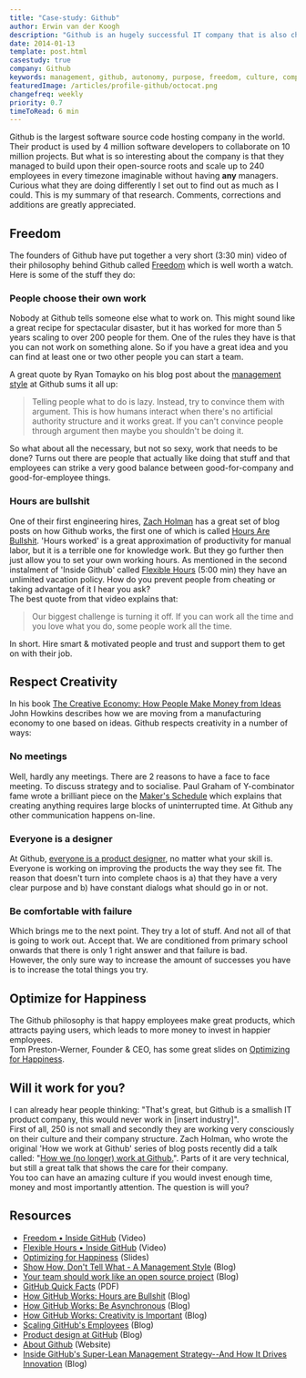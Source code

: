 ```yaml
---
title: "Case-study: Github"
author: Erwin van der Koogh
description: "Github is an hugely successful IT company that is also challenging the way companies should manage their business."
date: 2014-01-13
template: post.html
casestudy: true
company: Github
keywords: management, github, autonomy, purpose, freedom, culture, company profile
featuredImage: /articles/profile-github/octocat.png
changefreq: weekly
priority: 0.7
timeToRead: 6 min
---
```


Github is the largest software source code hosting company in the world. Their product is used by 4 million software developers to collaborate on 10 million projects. But what is so interesting about the company is that they managed to build upon their open-source roots and scale up to 240 employees in every timezone imaginable without having **any** managers.    
Curious what they are doing differently I set out to find out as much as I could. This is my summary of that research.
Comments, corrections and additions are greatly appreciated.

## Freedom

The founders of Github have put together a very short (3:30 min) video of their philosophy behind Github called [Freedom](http://www.youtube.com/watch?v=i-qpexZE8Yc) which is well worth a watch. Here is some of the stuff they do:

### People choose their own work

Nobody at Github tells someone else what to work on. This might sound like a great recipe for spectacular disaster, but it has worked for more than 5 years scaling to over 200 people for them. One of the rules they have is that you can not work on something alone. So if you have a great idea and you can find at least one or two other people you can start a team.  

A great quote by Ryan Tomayko on his blog post about the [management style](http://tomayko.com/writings/management-style) at Github sums it all up:
>Telling people what to do is lazy. Instead, try to convince them with argument. This is how humans interact when there's no artificial authority structure and it works great. If you can't convince people through argument then maybe you shouldn't be doing it.

So what about all the necessary, but not so sexy, work that needs to be done? Turns out there are people that actually like doing that stuff and that employees can strike a very good balance between good-for-company and good-for-employee things.

### Hours are bullshit

One of their first engineering hires, [Zach Holman](https://twitter.com/holman) has a great set of blog posts on how Github works, the first one of which is called [Hours Are Bullshit](http://zachholman.com/posts/how-github-works-hours/). 'Hours worked' is a great approximation of productivity for manual labor, but it is a terrible one for knowledge work.
But they go further then just allow you to set your own working hours. As mentioned in the second instalment of 'Inside Github' called [Flexible Hours](http://www.youtube.com/watch?v=-RhhP7kv57g) (5:00 min) they have an unlimited vacation policy.
How do you prevent people from cheating or taking advantage of it I hear you ask?  
The best quote from that video explains that:
> Our biggest challenge is turning it off. If you can work all the time and you love what you do, some people work all the time.

In short. Hire smart & motivated people and trust and support them to get on with their job.

## Respect Creativity

In his book <a href="http://www.amazon.com/gp/product/B002XHNNWA/ref=as_li_ss_tl?ie=UTF8&camp=1789&creative=390957&creativeASIN=B002XHNNWA&linkCode=as2&tag=lightmedia-20">The Creative Economy: How People Make Money from Ideas</a><img src="http://ir-na.amazon-adsystem.com/e/ir?t=lightmedia-20&l=as2&o=1&a=B002XHNNWA" width="1" height="1" border="0" alt="" style="border:none !important; margin:0px !important;" /> John Howkins describes how we are moving from a manufacturing economy to one based on ideas. 
Github respects creativity in a number of ways:

### No meetings

Well, hardly any meetings. There are 2 reasons to have a face to face meeting. To discuss strategy and to socialise. Paul Graham of Y-combinator fame wrote a brilliant piece on the [Maker's Schedule](http://www.paulgraham.com/makersschedule.html) which explains that creating anything requires large blocks of uninterrupted time. At Github any other communication happens on-line.

### Everyone is a designer

At Github, [everyone is a product designer](http://warpspire.com/posts/product-design/), no matter what your skill is. Everyone is working on improving the products the way they see fit. The reason that doesn't turn into complete chaos is a) that they have a very clear purpose and b) have constant dialogs what should go in or not.

### Be comfortable with failure

Which brings me to the next point. They try a lot of stuff. And not all of that is going to work out. Accept that. We are conditioned from primary school onwards that there is only 1 right answer and that failure is bad.  
However, the only sure way to increase the amount of successes you have is to increase the total things you try.

## Optimize for Happiness

The Github philosophy is that happy employees make great products, which attracts paying users, which leads to more money to invest in happier employees.  
Tom Preston-Werner, Founder & CEO, has some great slides on [Optimizing for Happiness](https://speakerdeck.com/mojombo/optimizing-for-happiness).

## Will it work for you?

I can already hear people thinking: "That's great, but Github is a smallish IT product company, this would never work in [insert industry]".  
First of all, 250 is not small and secondly they are working very consciously on their culture and their company structure. Zach Holman, who wrote the original 'How we work at Github' series of blog posts recently did a talk called: "[How we (no longer) work at Github.](http://www.infoq.com/presentations/github-evolution)". Parts of it are very technical, but still a great talk that shows the care for their company.  
You too can have an amazing culture if you would invest enough time, money and most importantly attention. The question is will you?

## Resources

* [Freedom • Inside GitHub](http://www.youtube.com/watch?v=i-qpexZE8Yc) (Video)
* [Flexible Hours • Inside GitHub](http://www.youtube.com/watch?v=-RhhP7kv57g) (Video)
* [Optimizing for Happiness](https://speakerdeck.com/mojombo/optimizing-for-happiness) (Slides)
* [Show How, Don't Tell What - A Management Style](http://tomayko.com/writings/management-style) (Blog)
* [Your team should work like an open source project](http://tomayko.com/writings/adopt-an-open-source-process-constraints) (Blog)
* [GitHub Quick Facts](http://github-media-downloads.s3.amazonaws.com/GitHub.Quick.Facts.pdf) (PDF)
* [How GitHub Works: Hours are Bullshit](http://zachholman.com/posts/how-github-works-hours/) (Blog)
* [How GitHub Works: Be Asynchronous](http://zachholman.com/posts/how-github-works-asynchronous/) (Blog)
* [How GitHub Works: Creativity is Important](http://zachholman.com/posts/how-github-works-creativity/) (Blog)
* [Scaling GitHub's Employees](http://zachholman.com/posts/scaling-github-employees/) (Blog)
* [Product design at GitHub](http://warpspire.com/posts/product-design/) (Blog)
* [About Github](https://github.com/about) (Website)
* [Inside GitHub's Super-Lean Management Strategy--And How It Drives Innovation](http://www.fastcolabs.com/3020181/open-company/inside-githubs-super-lean-management-strategy-and-how-it-drives-innovation) (Blog)